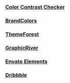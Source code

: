 ### [Color Contrast Checker](https://coolors.co/contrast-checker/112a46-a8c1dc)
### [BrandColors](https://brandcolors.net/)
### [ThemeForest](https://themeforest.net/category/ui-templates)
### [GraphicRiver](https://graphicriver.net/)
### [Envato Elements](https://elements.envato.com/)
### [Dribbble](https://dribbble.com/)
